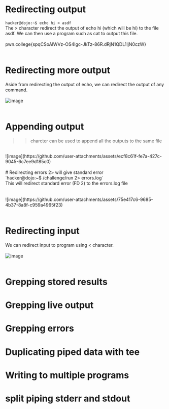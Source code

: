 # Redirecting output
`hacker@dojo:~$ echo hi > asdf`<br>
The > character redirect the output of echo hi (which will be hi) to the file asdf. We can then use a program such as cat to output this file. <br>
<br>
pwn.college{spqCSoAlWVz-OS4Igc-JkTz-86R.dRjN1QDL1IjN0czW} <br>
<br>
# Redirecting more output
Aside from redirecting the output of echo, we can redirect the output of any command. <br>
<br>
![image](https://github.com/user-attachments/assets/cff2811c-d143-40ea-b1fb-9aa6705d8d40)<br>
<br>
# Appending output
>> charcter can be used to append all the outputs to the same file<br>
<br>
![image](https://github.com/user-attachments/assets/ecf8c61f-fe7a-427c-9045-6c7ee9d185c0)<br>
<br>
# Redirecting errors
2> will give standard error<br>
`hacker@dojo:~$ /challenge/run 2> errors.log` <br>
This will redirect standard error (FD 2) to the errors.log file <br>
<br>
<br>
![image](https://github.com/user-attachments/assets/75e417c6-9685-4b37-8a8f-c959a4965f23)<br>
<br>

# Redirecting input
We can redirect input to program using < character. <br>
<br>
![image](https://github.com/user-attachments/assets/5eb5f97c-9581-4bf1-86f5-b73ed32a946d)<br>
<br>
# Grepping stored results
# Grepping live output
# Grepping errors
# Duplicating piped data with tee
# Writing to multiple programs
# split piping stderr and stdout
